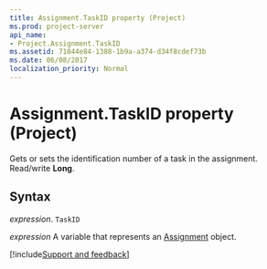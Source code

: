 ```yaml
---
title: Assignment.TaskID property (Project)
ms.prod: project-server
api_name:
- Project.Assignment.TaskID
ms.assetid: 71044e84-1388-1b9a-a374-d34f8cdef73b
ms.date: 06/08/2017
localization_priority: Normal
---
```



# Assignment.TaskID property (Project)

Gets or sets the identification number of a task in the assignment. Read/write  **Long**.


## Syntax

_expression_. `TaskID`

_expression_ A variable that represents an [Assignment](./Project.Assignment.md) object.

[!include[Support and feedback](~/includes/feedback-boilerplate.md)]